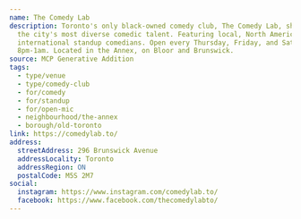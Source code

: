 ```yaml
---
name: The Comedy Lab
description: Toronto's only black-owned comedy club, The Comedy Lab, showcases
  the city's most diverse comedic talent. Featuring local, North American, and
  international standup comedians. Open every Thursday, Friday, and Saturday,
  8pm-1am. Located in the Annex, on Bloor and Brunswick.
source: MCP Generative Addition
tags:
  - type/venue
  - type/comedy-club
  - for/comedy
  - for/standup
  - for/open-mic
  - neighbourhood/the-annex
  - borough/old-toronto
link: https://comedylab.to/
address:
  streetAddress: 296 Brunswick Avenue
  addressLocality: Toronto
  addressRegion: ON
  postalCode: M5S 2M7
social:
  instagram: https://www.instagram.com/comedylab.to/
  facebook: https://www.facebook.com/thecomedylabto/
---
```

